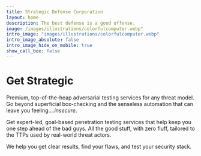 ```yaml
---
title: Strategic Defense Corporation
layout: home
description: The best defense is a good offense.
image: /images/illustrations/colorfulcomputer.webp"
intro_image: "images/illustrations/colorfulcomputer.webp"
intro_image_absolute: false
intro_image_hide_on_mobile: true
show_call_box: false
---
```

# Get Strategic

Premium, top-of-the-heap adversarial testing services for any threat model. Go beyond superficial box-checking and the senseless automation that can leave you feeling...._insecure_. 

Get expert-led, goal-based penetration testing services that help keep you one step ahead of the bad guys. All the good stuff, with zero fluff, tailored to the TTPs used by real-world threat actors. 

We help you get clear results, find your flaws, and test your security stack.


